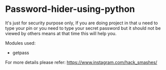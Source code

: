 # Password-hider-using-python
It's just for security purpose only, If you are doing project in that u need to type your pin or you need to type your secret password but it should not be viewed by others means at that time this will help you.  

Modules used:
  - getpass
  
For more details please refer: https://www.instagram.com/hack_smashes/
